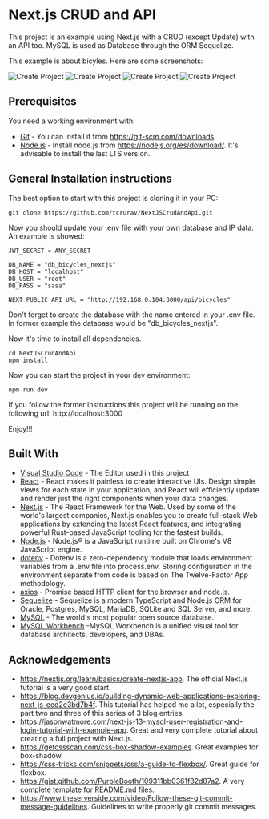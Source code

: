 # Next.js CRUD and API

This project is an example using Next.js with a CRUD (except Update) with an API too. MySQL is used as Database through the ORM Sequelize.

This example is about bicyles. Here are some screenshots:

![Create Project](/screenshots/screenshot-01.png)
![Create Project](/screenshots/screenshot-02.png)
![Create Project](/screenshots/screenshot-03.png)
![Create Project](/screenshots/screenshot-04.png)

## Prerequisites

You need a working environment with:
* [Git](https://git-scm.com) - You can install it from https://git-scm.com/downloads.
* [Node.js](https://nodejs.org) - Install node.js from https://nodejs.org/es/download/. It's advisable to install the last LTS version.

## General Installation instructions

The best option to start with this project is cloning it in your PC:

```
git clone https://github.com/tcrurav/NextJSCrudAndApi.git
```

Now you should update your .env file with your own database and IP data. An example is showed:

```
JWT_SECRET = ANY_SECRET

DB_NAME = "db_bicycles_nextjs"
DB_HOST = "localhost"
DB_USER = "root"
DB_PASS = "sasa"

NEXT_PUBLIC_API_URL = "http://192.168.0.104:3000/api/bicycles"
```

Don't forget to create the database with the name entered in your .env file. In former example the database would be "db_bicycles_nextjs".

Now it's time to install all dependencies.

```
cd NextJSCrudAndApi
npm install
```

Now you can start the project in your dev environment:

```
npm run dev
```

If you follow the former instructions this project will be running on the following url: http://localhost:3000

Enjoy!!!

## Built With

* [Visual Studio Code](https://code.visualstudio.com/) - The Editor used in this project
* [React](https://reactjs.org/) - React makes it painless to create interactive UIs. Design simple views for each state in your application, and React will efficiently update and render just the right components when your data changes.
* [Next.js](https://nextjs.org/) - The React Framework for the Web. Used by some of the world's largest companies, Next.js enables you to create full-stack Web applications by extending the latest React features, and integrating powerful Rust-based JavaScript tooling for the fastest builds.
* [Node.js](https://nodejs.org/) - Node.js® is a JavaScript runtime built on Chrome's V8 JavaScript engine.
* [dotenv](https://www.npmjs.com/package/dotenv) - Dotenv is a zero-dependency module that loads environment variables from a .env file into process.env. Storing configuration in the environment separate from code is based on The Twelve-Factor App methodology.
* [axios](https://github.com/axios/axios) - Promise based HTTP client for the browser and node.js.
* [Sequelize](https://sequelize.org/) - Sequelize is a modern TypeScript and Node.js ORM for Oracle, Postgres, MySQL, MariaDB, SQLite and SQL Server, and more.
* [MySQL](https://www.mysql.com/) - The world's most popular open source database.
* [MySQL Workbench](https://www.mysql.com/products/workbench/) -MySQL Workbench is a unified visual tool for database architects, developers, and DBAs.

## Acknowledgements

* https://nextjs.org/learn/basics/create-nextjs-app. The official Next.js tutorial is a very good start.
* https://blog.devgenius.io/building-dynamic-web-applications-exploring-next-js-eed2e3bd7b4f. This tutorial has helped me a lot, especially the part two and three of this series of 3 blog entries.
* https://jasonwatmore.com/next-js-13-mysql-user-registration-and-login-tutorial-with-example-app. Great and very complete tutorial about creating a full project with Next.js.
* https://getcssscan.com/css-box-shadow-examples. Great examples for box-shadow.
* https://css-tricks.com/snippets/css/a-guide-to-flexbox/. Great guide for flexbox.
* https://gist.github.com/PurpleBooth/109311bb0361f32d87a2. A very complete template for README.md files.
* https://www.theserverside.com/video/Follow-these-git-commit-message-guidelines. Guidelines to write properly git commit messages.